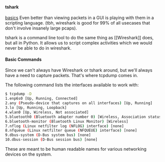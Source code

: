 #### tshark
[basics](https://hackertarget.com/tshark-tutorial-and-filter-examples/)
Even better than viewing packets in a GUI is playing with them in a scripting language. (tbh, wireshark is good for 99% of all usecases that don't involve insanely large pcaps).

tshark is a command line tool to do the same thing as [[Wireshark]] does, but all in Python. It allows us to script complex activities which we would never be able to do in wireshark.

#### Basic Commands
Since we can't always have Wireshark or tshark around, but we'll always have a need to capture packets. That's where tcpdump comes in. 

The following command lists the interfaces available to work with:
```bash
$ tcpdump -D
1.enp6s0 [Up, Running, Connected]
2.any (Pseudo-device that captures on all interfaces) [Up, Running]
3.lo [Up, Running, Loopback]
4.wlan0 [Up, Wireless, Not associated]
5.bluetooth0 (Bluetooth adapter number 0) [Wireless, Association status unknown]
6.bluetooth-monitor (Bluetooth Linux Monitor) [Wireless]
7.nflog (Linux netfilter log (NFLOG) interface) [none]
8.nfqueue (Linux netfilter queue (NFQUEUE) interface) [none]
9.dbus-system (D-Bus system bus) [none]
10.dbus-session (D-Bus session bus) [none]
```

These are meant to be human readable names for various networking devices on the system.